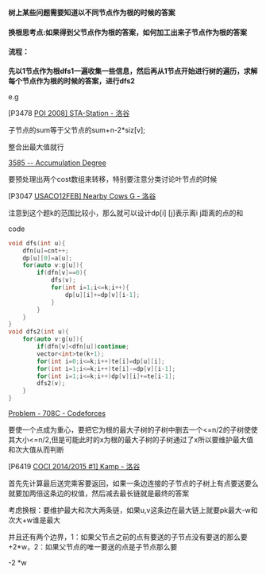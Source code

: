 **树上某些问题需要知道以不同节点作为根的时候的答案**

#### 换根思考点:如果得到父节点作为根的答案，如何加工出来子节点作为根的答案

#### 流程：

**先以1节点作为根dfs1一遍收集一些信息，然后再从1节点开始进行树的遍历，求解每个节点作为根的时候的答案，进行dfs2**

e.g

[P3478 [POI 2008\] STA-Station - 洛谷](https://www.luogu.com.cn/problem/P3478)

子节点的sum等于父节点的sum+n-2*siz[v];

整合出最大值就行



[3585 -- Accumulation Degree](http://poj.org/problem?id=3585)

要预处理出两个cost数组来转移，特别要注意分类讨论叶节点的时候



[P3047 [USACO12FEB\] Nearby Cows G - 洛谷](https://www.luogu.com.cn/problem/P3047)

注意到这个题k的范围比较小，那么就可以设计dp[i] [j]表示离i j距离的点的和

code

```c++
void dfs(int u){
    dfn[u]=cnt++;
    dp[u][0]=a[u];
    for(auto v:g[u]){
        if(dfn[v]==0){
            dfs(v);
            for(int i=1;i<=k;i++){
                dp[u][i]+=dp[v][i-1];
            }
        }
    }
}
void dfs2(int u){
    for(auto v:g[u]){
        if(dfn[v]<dfn[u])continue;
        vector<int>te(k+1);
        for(int i=0;i<=k;i++)te[i]=dp[u][i];
        for(int i=1;i<=k;i++)te[i]-=dp[v][i-1];
        for(int i=1;i<=k;i++)dp[v][i]+=te[i-1];
        dfs2(v);
    }
}
```



[Problem - 708C - Codeforces](https://codeforces.com/problemset/problem/708/C)

要使一个点成为重心，要把它为根的最大子树的子树中删去一个<=n/2的子树使使其大小<=n/2,但是可能此时的x为根的最大子树的子树通过了x所以要维护最大值和次大值从而判断



[P6419 [COCI 2014/2015 #1\] Kamp - 洛谷](https://www.luogu.com.cn/problem/P6419)

首先先计算最后送完乘客要返回，如果一条边连接的子节点的子树上有点要送要么就要加两倍这条边的权值，然后减去最长链就是最终的答案

考虑换根：要维护最大和次大两条链，如果u,v这条边在最大链上就要pk最大-w和次大+w谁是最大

并且还有两个边界，1：如果父节点之前的点有要送的子节点没有要送的那么要+2*w，2：如果父节点的唯一要送的点是子节点那么要

-2 *w
